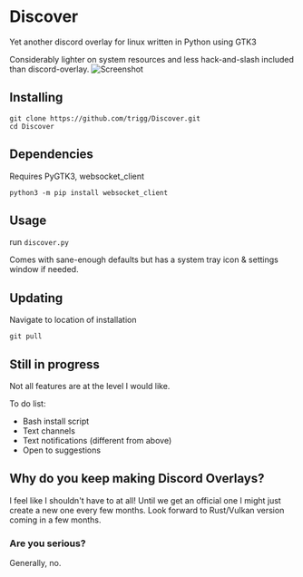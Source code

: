 # Discover
Yet another discord overlay for linux written in Python using GTK3

Considerably lighter on system resources and less hack-and-slash included than discord-overlay.
![Screenshot](https://user-images.githubusercontent.com/964775/94065879-9c4e4480-fde3-11ea-9b8a-4688fd02ca17.png)

## Installing

```
git clone https://github.com/trigg/Discover.git
cd Discover
```

## Dependencies
Requires PyGTK3, websocket_client

```
python3 -m pip install websocket_client
```

## Usage

run `discover.py`

Comes with sane-enough defaults but has a system tray icon & settings window if needed.

## Updating

Navigate to location of installation
```
git pull
```

## Still in progress

Not all features are at the level I would like.

To do list:

- Bash install script
- Text channels
- Text notifications (different from above)
- Open to suggestions

## Why do you keep making Discord Overlays?

I feel like I shouldn't have to at all! Until we get an official one I might just create a new one every few months. Look forward to Rust/Vulkan version coming in a few months.

### Are you serious?

Generally, no.


